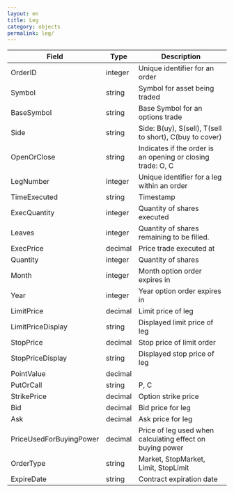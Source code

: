 ```yaml
---
layout: en
title: Leg
category: objects
permalink: leg/
---
```


| Field | Type | Description |
| ----- | ---- | ----------- |
| OrderID                 | integer | Unique identifier for an order |
| Symbol                  | string  | Symbol for asset being traded |
| BaseSymbol              | string  | Base Symbol for an options trade |
| Side                    | string  | Side: B(uy), S(sell), T(sell to short), C(buy to cover) |
| OpenOrClose             | string  | Indicates if the order is an opening or closing trade: O, C |
| LegNumber               | integer | Unique identifier for a leg within an order |
| TimeExecuted            | string  | Timestamp |
| ExecQuantity            | integer | Quantity of shares executed |
| Leaves                  | integer | Quantity of shares remaining to be filled. |
| ExecPrice               | decimal | Price trade executed at |
| Quantity                | integer | Quantity of shares |
| Month                   | integer | Month option order expires in |
| Year                    | integer | Year option order expires in |
| LimitPrice              | decimal | Limit price of leg |
| LimitPriceDisplay       | string  | Displayed limit price of leg |
| StopPrice               | decimal | Stop price of limit order |
| StopPriceDisplay        | string  | Displayed stop price of leg |
| PointValue              | decimal | |
| PutOrCall               | string  | P, C |
| StrikePrice             | decimal | Option strike price |
| Bid                     | decimal | Bid price for leg |
| Ask                     | decimal | Ask price for leg |
| PriceUsedForBuyingPower | decimal | Price of leg used when calculating effect on buying power |
| OrderType               | string  | Market, StopMarket, Limit, StopLimit |
| ExpireDate              | string  | Contract expiration date |